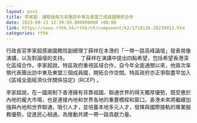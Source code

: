 ```yaml
---
layout: post
title: 李家超：通關後兩次率團訪中東及東盟三成員國開拓合作
date: 2023-09-13 12:39:59.000000000 +08:00
link: https://news.rthk.hk/rthk/ch/component/k2/1718126-20230913.htm
categories: rthk
---
```


行政長官李家超感謝國務院副總理丁薛祥在本港的「一帶一路高峰論壇」發表視像演講，以及對論壇的支持。
　　 
丁薛祥在演講中提出四點希望，包括希望香港深化區域合作。李家超說，特區政府重視區域合作，自今年全面通關以來，他兩次率領代表團出訪中東及東盟三個成員國，開拓合作空間。特區政府亦正爭取盡早加入《區域全面經濟伙伴關係協定》(RCEP) 。

李家超說，在一國兩制下香港擁有背靠祖國、聯通世界的得天獨厚優勢，既受惠於內地的龐大市場，也是連接內地和世界各地的重要橋樑和窗口。香港未來將繼續加強與內地和世界聯通，吸引人才，並培養本地多元人才，發揮與國際接軌的專業服務優勢，促進民心相通，為推動共建一帶一路貢獻力量。
